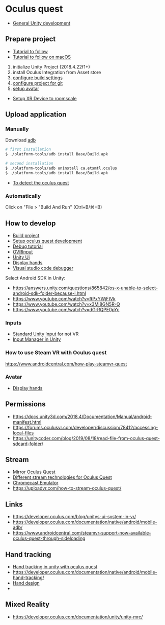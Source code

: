 # Oculus quest

- [General Unity development](../README.d)

## Prepare project

- [Tutorial to
  follow](https://developer.oculus.com/documentation/unity/unity-tutorial/)
- [Tutorial to follow on macOS](https://medium.com/virtual-reality-virtual-people/oculus-quest-development-in-unity-b3bac62fda87)

1. initialize Unity Project (2018.4.22f1+)
2. install Oculus Integration from Asset store
3. [configure build
   settings](https://developer.oculus.com/documentation/unity/unity-conf-settings)
4. [configure project for git](https://thoughtbot.com/blog/how-to-git-with-unity)
5. [setup avatar](https://developer.oculus.com/documentation/unity/as-avatars-gsg-unity/)

- [Setup XR Device to roomscale](https://forum.unity.com/threads/oculus-quest-unityengine-xr.677236/?_ga=2.250954688.750538125.1590067905-1389123627.1586989910)

## Upload application

### Manually

Download [adb](https://www.xda-developers.com/install-adb-windows-macos-linux/)

```bash
# first installation
$ ./platform-tools/adb install Base/Build.apk

# second installation
$ ./platform-tools/adb uninstall ca.etsmtl.oculus
$ ./platform-tools/adb install Base/Build.apk
```

- [To detect the oculus quest](https://www.android.com/filetransfer/)

### Automatically

Click on "File > "Build And Run" (Ctrl+B/⌘+B)

## How to develop

- [Build project](https://circuitstream.com/blog/oculus-quest-unity-setup/)
- [Setup oculus quest development](https://developer.oculus.com/documentation/native/android/mobile-device-setup/)
- [Debug tutorial](https://www.youtube.com/watch?v=AtOX6bXcQJE&feature=emb_logo)
- [OVRInput](https://developer.oculus.com/documentation/unity/unity-ovrinput/)
- [Unity Ui](https://developer.oculus.com/blog/unitys-ui-system-in-vr/)
- [Display
  hands](https://developer.oculus.com/documentation/unity/as-avatars-gsg-unity/)
- [Visual studio code debugger](https://marketplace.visualstudio.com/items?itemName=Unity.unity-debug)

Select Android SDK in Unity:

- https://answers.unity.com/questions/865842/os-x-unable-to-select-android-sdk-folder-because-i.html
- https://www.youtube.com/watch?v=ftPxYWjFIVk
- https://www.youtube.com/watch?v=x3Mi8GN5R-Q
- https://www.youtube.com/watch?v=dGrRQPE0pYc

### Inputs

- [Standard Unity Input](https://docs.unity3d.com/ScriptReference/Input.html)
  for not VR
- [Input Manager in Unity](https://docs.unity3d.com/Manual/class-InputManager.html)

### How to use Steam VR with Oculus quest

https://www.androidcentral.com/how-play-steamvr-quest

### Avatar

- [Display hands](https://developer.oculus.com/documentation/unity/as-avatars-gsg-unity/)

## Permissions

- https://docs.unity3d.com/2018.4/Documentation/Manual/android-manifest.html
- https://forums.oculusvr.com/developer/discussion/78412/accessing-local-files
- https://unitycoder.com/blog/2019/08/18/read-file-from-oculus-quest-sdcard-folder/

## Stream

- [Mirror Oculus Quest](https://support.oculus.com/1053142614872870/)
- [Different stream technologies for Oculus
  Quest](https://uploadvr.com/how-to-stream-oculus-quest/)
- [Chromecast Emulator](https://github.com/ajhsu/chromecast-device-emulator)
- https://uploadvr.com/how-to-stream-oculus-quest/

## Links

- https://developer.oculus.com/blog/unitys-ui-system-in-vr/
- https://developer.oculus.com/documentation/native/android/mobile-adb/
- https://www.androidcentral.com/steamvr-support-now-available-oculus-quest-through-sideloading

## Hand tracking

- [Hand tracking in unity with oculus
  quest](https://developer.oculus.com/documentation/unity/unity-handtracking/)
- https://developer.oculus.com/documentation/native/android/mobile-hand-tracking/
- [Hand design](https://developer.oculus.com/learn/hands-design-intro/)
-

## Mixed Reality

- https://developer.oculus.com/documentation/unity/unity-mrc/
